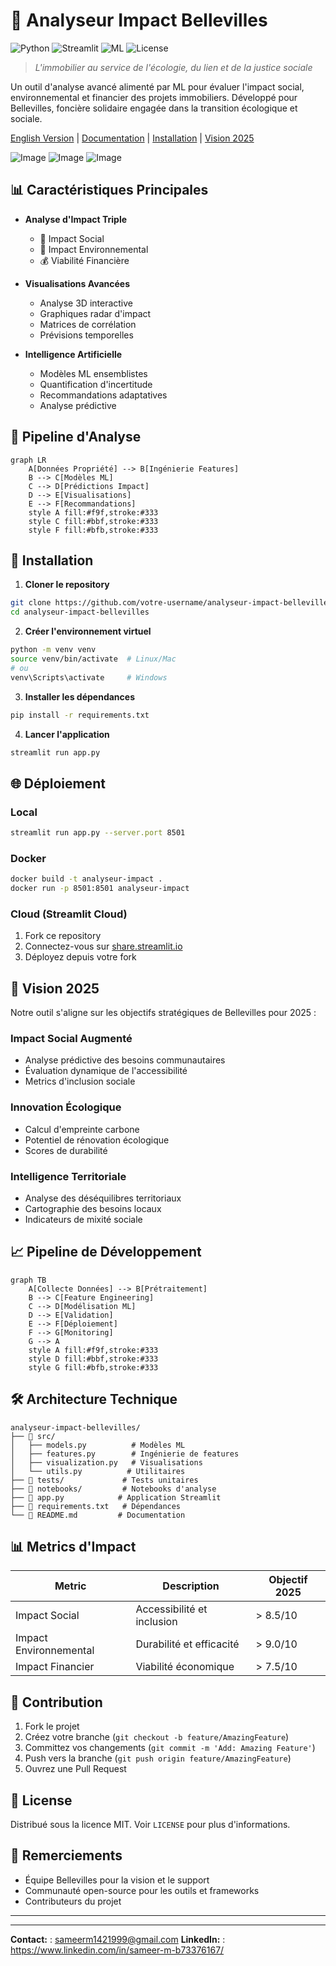 # 🏢 Analyseur Impact Bellevilles

![Python](https://img.shields.io/badge/Python-3.9%2B-blue)
![Streamlit](https://img.shields.io/badge/Streamlit-1.31.0-red)
![ML](https://img.shields.io/badge/ML-Enabled-green)
![License](https://img.shields.io/badge/License-MIT-yellow)

> *L'immobilier au service de l'écologie, du lien et de la justice sociale*

Un outil d'analyse avancé alimenté par ML pour évaluer l'impact social, environnemental et financier des projets immobiliers. Développé pour Bellevilles, foncière solidaire engagée dans la transition écologique et sociale.

[English Version](#english-version) | [Documentation](#documentation) | [Installation](#installation) | [Vision 2025](#vision-2025)

![Image](https://github.com/user-attachments/assets/b161e6ca-f5b2-4f7e-a1df-80a5f66c44ad)
![Image](https://github.com/user-attachments/assets/ee2d6551-ca2d-440b-9bf0-8afa72bc21b4)
![Image](https://github.com/user-attachments/assets/ad1ea572-93fa-48cb-8846-32bd4402df89)

## 📊 Caractéristiques Principales

- **Analyse d'Impact Triple**
  - 🤝 Impact Social
  - 🌱 Impact Environnemental
  - 💰 Viabilité Financière

- **Visualisations Avancées**
  - Analyse 3D interactive
  - Graphiques radar d'impact
  - Matrices de corrélation
  - Prévisions temporelles

- **Intelligence Artificielle**
  - Modèles ML ensemblistes
  - Quantification d'incertitude
  - Recommandations adaptatives
  - Analyse prédictive

## 🔄 Pipeline d'Analyse

```mermaid
graph LR
    A[Données Propriété] --> B[Ingénierie Features]
    B --> C[Modèles ML]
    C --> D[Prédictions Impact]
    D --> E[Visualisations]
    E --> F[Recommandations]
    style A fill:#f9f,stroke:#333
    style C fill:#bbf,stroke:#333
    style F fill:#bfb,stroke:#333
```

## 🚀 Installation

1. **Cloner le repository**
```bash
git clone https://github.com/votre-username/analyseur-impact-bellevilles.git
cd analyseur-impact-bellevilles
```

2. **Créer l'environnement virtuel**
```bash
python -m venv venv
source venv/bin/activate  # Linux/Mac
# ou
venv\Scripts\activate     # Windows
```

3. **Installer les dépendances**
```bash
pip install -r requirements.txt
```

4. **Lancer l'application**
```bash
streamlit run app.py
```

## 🌐 Déploiement

### Local
```bash
streamlit run app.py --server.port 8501
```

### Docker
```bash
docker build -t analyseur-impact .
docker run -p 8501:8501 analyseur-impact
```

### Cloud (Streamlit Cloud)
1. Fork ce repository
2. Connectez-vous sur [share.streamlit.io](https://share.streamlit.io)
3. Déployez depuis votre fork

## 🎯 Vision 2025

Notre outil s'aligne sur les objectifs stratégiques de Bellevilles pour 2025 :

### Impact Social Augmenté
- Analyse prédictive des besoins communautaires
- Évaluation dynamique de l'accessibilité
- Metrics d'inclusion sociale

### Innovation Écologique
- Calcul d'empreinte carbone
- Potentiel de rénovation écologique
- Scores de durabilité

### Intelligence Territoriale
- Analyse des déséquilibres territoriaux
- Cartographie des besoins locaux
- Indicateurs de mixité sociale

## 📈 Pipeline de Développement

```mermaid
graph TB
    A[Collecte Données] --> B[Prétraitement]
    B --> C[Feature Engineering]
    C --> D[Modélisation ML]
    D --> E[Validation]
    E --> F[Déploiement]
    F --> G[Monitoring]
    G --> A
    style A fill:#f9f,stroke:#333
    style D fill:#bbf,stroke:#333
    style G fill:#bfb,stroke:#333
```

## 🛠️ Architecture Technique

```plaintext
analyseur-impact-bellevilles/
├── 📁 src/
│   ├── models.py          # Modèles ML
│   ├── features.py        # Ingénierie de features
│   ├── visualization.py   # Visualisations
│   └── utils.py          # Utilitaires
├── 📁 tests/             # Tests unitaires
├── 📁 notebooks/         # Notebooks d'analyse
├── 📝 app.py            # Application Streamlit
├── 📝 requirements.txt   # Dépendances
└── 📝 README.md         # Documentation
```

## 📊 Metrics d'Impact

| Metric | Description | Objectif 2025 |
|--------|-------------|---------------|
| Impact Social | Accessibilité et inclusion | > 8.5/10 |
| Impact Environnemental | Durabilité et efficacité | > 9.0/10 |
| Impact Financier | Viabilité économique | > 7.5/10 |

## 🤝 Contribution

1. Fork le projet
2. Créez votre branche (`git checkout -b feature/AmazingFeature`)
3. Committez vos changements (`git commit -m 'Add: Amazing Feature'`)
4. Push vers la branche (`git push origin feature/AmazingFeature`)
5. Ouvrez une Pull Request

## 📜 License

Distribué sous la licence MIT. Voir `LICENSE` pour plus d'informations.

## 🙏 Remerciements

- Équipe Bellevilles pour la vision et le support
- Communauté open-source pour les outils et frameworks
- Contributeurs du projet

---

---

**Contact:** : sameerm1421999@gmail.com
**LinkedIn:** : https://www.linkedin.com/in/sameer-m-b73376167/
